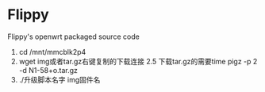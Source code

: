 # Flippy
Flippy's openwrt packaged source code
1. cd /mnt/mmcblk2p4
2. wget img或者tar.gz右键复制的下载连接
2.5 下载tar.gz的需要time pigz -p 2 -d N1-58+o.tar.gz
3. ./升级脚本名字  img固件名
